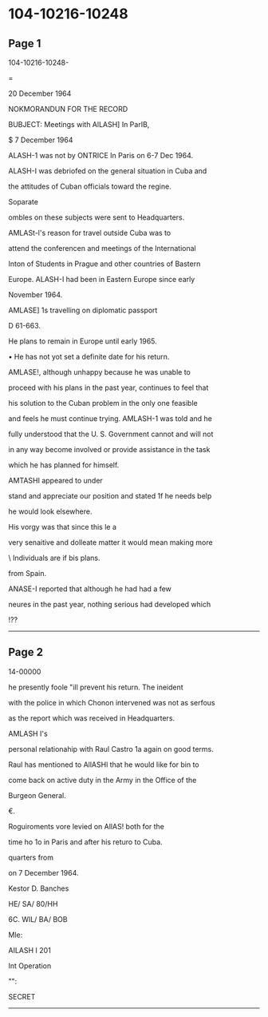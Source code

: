 # 104-10216-10248

## Page 1

104-10216-10248-

=

20 December 1964

NOKMORANDUN FOR THE RECORD

BUBJECT: Meetings with AlLASH] In ParIB,

$ 7 December 1964

ALASH-1 was not by ONTRICE In Paris on 6-7 Dec 1964.

ALASH-I was debriofed on the general situation in Cuba and

the attitudes of Cuban officials toward the regine.

Soparate

ombles on these subjects were sent to Headquarters.

AMLASt-l's reason for travel outside Cuba was to

attend the conferencen and meetings of the International

Inton of Students in Prague and other countries of Bastern

Europe. ALASH-I had been in Eastern Europe since early

November 1964.

AMLASE] 1s travelling on diplomatic passport

D 61-663.

He plans to remain in Europe until early 1965.

• He has not yot set a definite date for his return.

AMLASE!, although unhappy because he was unable to

proceed with his plans in the past year, continues to feel that

his solution to the Cuban problem in the only one feasible

and feels he must continue trying. AMLASH-1 was told and he

fully understood that the U. S. Government cannot and will not

in any way become involved or provide assistance in the task

which he has planned for himself.

AMTASHI appeared to under

stand and appreciate our position and stated 1f he needs belp

he would look elsewhere.

His vorgy was that since this le a

very senaitive and dolleate matter it would mean making more

\ Individuals are if bis plans.

from Spain.

ANASE-I reported that although he had had a few

neures in the past year, nothing serious had developed which

!??

---

## Page 2

14-00000

he presently foole "ill prevent his return. The ineident

with the police in which Chonon intervened was not as serfous

as the report which was received in Headquarters.

AMLASH I's

personal relationahip with Raul Castro 1a again on good terms.

Raul has mentioned to AllASHl that he would like for bin to

come back on active duty in the Army in the Office of the

Burgeon General.

€.

Roguiroments vore levied on AllAS! both for the

time ho 1o in Paris and after his returo to Cuba.

quarters from

on 7 December 1964.

Kestor D. Banches

HE/ SA/ 80/HH

6C. WIL/ BA/ BOB

Mle:

AILASH I 201

Int Operation

"":

SECRET

---

